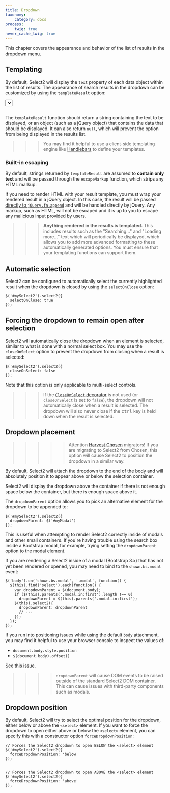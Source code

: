 ```yaml
---
title: Dropdown
taxonomy:
    category: docs
process:
    twig: true
never_cache_twig: true
---
```


This chapter covers the appearance and behavior of the list of results in the dropdown menu.

## Templating

By default, Select2 will display the `text` property of each data object within the list of results.  The appearance of search results in the dropdown can be customized by using the `templateResult` option:

<div class="s2-example">
    <select class="js-example-templating js-states form-control"></select>
</div>

<pre data-fill-from=".js-code-example-templating"></pre>

<script type="text/javascript" class="js-code-example-templating">

function formatState (state) {
  if (!state.id) {
    return state.text;
  }
  var baseUrl = "{{ url('user://pages/images/flags') }}";
  var $state = $(
    '<span><img src="' + baseUrl + '/' + state.element.value.toLowerCase() + '.png" class="img-flag" /> ' + state.text + '</span>'
  );
  return $state;
};

$(".js-example-templating").select2({
  templateResult: formatState
});

</script>

The `templateResult` function should return a string containing the text to be displayed, or an object (such as a jQuery object) that contains the data that should be displayed.  It can also return `null`, which will prevent the option from being displayed in the results list.

>>> You may find it helpful to use a client-side templating engine like [Handlebars](http://handlebarsjs.com/) to define your templates.

### Built-in escaping

By default, strings returned by `templateResult` are assumed to **contain only text** and will be passed through the `escapeMarkup` function, which strips any HTML markup.

If you need to render HTML with your result template, you must wrap your rendered result in a jQuery object. In this case, the result will be passed [directly to `jQuery.fn.append`](https://api.jquery.com/append/) and will be handled directly by jQuery.  Any markup, such as HTML, will not be escaped and it is up to you to escape any malicious input provided by users.

>>> **Anything rendered in the results is templated.** This includes results such as the "Searching..." and "Loading more..." text which will periodically be displayed, which allows you to add more advanced formatting to these automatically generated options.  You must ensure that your templating functions can support them.

## Automatic selection

Select2 can be configured to automatically select the currently highlighted result when the dropdown is closed by using the `selectOnClose` option:

```
$('#mySelect2').select2({
  selectOnClose: true
});
```

## Forcing the dropdown to remain open after selection

Select2 will automatically close the dropdown when an element is selected, similar to what is done with a normal select box.  You may use the `closeOnSelect` option to prevent the dropdown from closing when a result is selected:

```
$('#mySelect2').select2({
  closeOnSelect: false
});
```

Note that this option is only applicable to multi-select controls.

>>> If the [`CloseOnSelect` decorator](/advanced/default-adapters/dropdown#closeonselect) is not used (or `closeOnSelect` is set to <code>false</code>), the dropdown will not automatically close when a result is selected.  The dropdown will also never close if the <kbd>ctrl</kbd> key is held down when the result is selected.

## Dropdown placement

>>>>> Attention [Harvest Chosen](https://harvesthq.github.io/chosen/) migrators!  If you are migrating to Select2 from Chosen, this option will cause Select2 to position the dropdown in a similar way.

By default, Select2 will attach the dropdown to the end of the body and will absolutely position it to appear above or below the selection container.

Select2 will display the dropdown above the container if there is not enough space below the container, but there is enough space above it.

The `dropdownParent` option allows you to pick an alternative element for the dropdown to be appended to:

```
$('#mySelect2').select2({
  dropdownParent: $('#myModal')
});
```

This is useful when attempting to render Select2 correctly inside of modals and other small containers.  If you're having trouble using the search box inside a Bootstrap modal, for example, trying setting the `dropdownParent` option to the modal element.

If you are rendering a Select2 inside of a modal (Bootstrap 3.x) that has not yet been rendered or opened, you may need to bind to the `shown.bs.modal` event:

```
$('body').on('shown.bs.modal', '.modal', function() {
  $(this).find('select').each(function() {
    var dropdownParent = $(document.body);
    if ($(this).parents('.modal.in:first').length !== 0)
      dropdownParent = $(this).parents('.modal.in:first');
    $(this).select2({
      dropdownParent: dropdownParent
      // ...
    });
  });
});
```

If you run into positioning issues while using the default `body` attachment, you may find it helpful to use your browser console to inspect the values of:

- `document.body.style.position`
- `$(document.body).offset()`

See [this issue](https://github.com/select2/select2/issues/3970#issuecomment-160496724).

>>>> `dropdownParent` will cause DOM events to be raised outside of the standard Select2 DOM container. This can cause issues with third-party components such as modals.

## Dropdown position

By default, Select2 will try to select the optimal position for the dropdown, either below or above the `<select>` element.
If you want to force the dropdown to open either above or below the `<select>` element, you can specify this with a constructor option `forceDropdownPosition`:
```
// Forces the Select2 dropdown to open BELOW the <select> element
$('#mySelect2').select2({
  forceDropdownPosition: 'below'
});


// Forces the Select2 dropdown to open ABOVE the <select> element
$('#mySelect2').select2({
  forceDropdownPosition: 'above'
});
```
